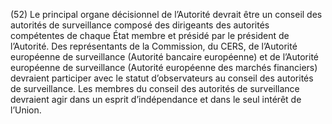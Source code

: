 (52) Le principal organe décisionnel de l’Autorité devrait être un conseil des autorités de surveillance composé des dirigeants des autorités compétentes de chaque État membre et présidé par le président de l’Autorité. Des représentants de la Commission, du CERS, de l’Autorité européenne de surveillance (Autorité bancaire européenne) et de l’Autorité européenne de surveillance (Autorité européenne des marchés financiers) devraient participer avec le statut d’observateurs au conseil des autorités de surveillance. Les membres du conseil des autorités de surveillance devraient agir dans un esprit d’indépendance et dans le seul intérêt de l’Union.